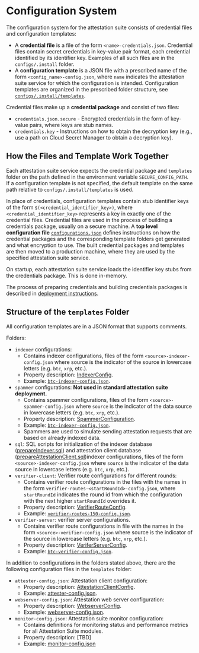 # Configuration System

The configuration system for the attestation suite consists of credential files and configuration templates:

- A **credential file** is a file of the form `<name>-credentials.json`. Credential files contain secret credentials in key-value pair format, each credential identified by its identifier key. Examples of all such files are in the `configs/.install` folder.
- A **configuration template** is a JSON file with a prescribed name of the form `<config_name>-config.json`, where `name` indicates the attestation suite service for which the configuration is intended. Configuration templates are organized in the prescribed folder structure, see [`configs/.install/templates`](../../configs/.install/templates/).

Credential files make up a **credential package** and consist of two files:

- `credentials.json.secure` - Encrypted credentials in the form of key-value pairs, where keys are stub names.
- `credentials.key` - Instructions on how to obtain the decryption key (e.g., use a path on Cloud Secret Manager to obtain a decryption key).

## How the Files and Template Work Together

Each attestation suite service expects the credential package and `templates` folder on the path defined in the environment variable `SECURE_CONFIG_PATH`.
If a configuration template is not specified, the default template on the same path relative to `configs/.install/templates` is used.

In place of credentials, configuration templates contain stub identifier keys of the form `$(<credential_identifier_key>)`, where `<credential_identifier_key>` represents a key in exactly one of the credential files.
Credential files are used in the process of building a credentials package, usually on a secure machine.
A **top level configuration file** [`configurations.json`](../../configs/.install/configurations.json) defines instructions on how the credential packages and the corresponding template folders get generated and what encryption to use.
The built credential packages and templates are then moved to a production machine, where they are used by the specified attestation suite service.

On startup, each attestation suite service loads the identifier key stubs from the credentials package. This is done in-memory.

The process of preparing credentials and building credentials packages is described in [deployment instructions](../../deployment/README.md).

## Structure of the `templates` Folder

All configuration templates are in a JSON format that supports comments.

Folders:

- `indexer` configurations:
    - Contains indexer configurations, files of the form `<source>-indexer-config.json` where source is the indicator of the source in lowercase letters (e.g. `btc`, `xrp`, etc.).
    - Property description: [IndexerConfig](../../src/indexer/IndexerConfig.ts).
    - Example: [`btc-indexer-config.json`](../../configs/.install/templates/indexer/btc-indexer-config.json).
- `spammer` configurations: **Not used in standard attestation suite deployment.**
    - Contains spammer configurations, files of the form `<source>-spammer-config.json` where `source` is the indicator of the data source in lowercase letters (e.g. `btc`, `xrp`, etc.).
    - Property description: [SpammerConfiguration](../../src/spammer/SpammerConfiguration.ts).
    - Example: [`btc-indexer-config.json`](../../configs/.install/templates/spammer/btc-spammer-config.json).
    - Spammers are used to simulate sending attestation requests that are based on already indexed data.
- `sql`: SQL scripts for initialization of the indexer database ([prepareIndexer.sql](../../configs/.install/templates/sql/prepareIndexer.sql)) and attestation client database ([prepareAttestationClient.sql](../../configs/.install/templates/sql/prepareIndexer.sql))indexer configurations, files of the form `<source>-indexer-config.json` where `source` is the indicator of the data source in lowercase letters (e.g. `btc`, `xrp`, etc.).
- `verifier-client`: Verifier route configurations for different rounds:
    - Contains verifier route configurations in the files with the names in the form `verifier-routes-<startRoundId>-config.json`, where `startRoundId` indicates the round id from which the configuration with the next higher `startRoundId` overrides it.
    - Property description: [VerifierRouteConfig](../../src/verification/routing/configs/VerifierRouteConfig.ts).
    - Example: [`verifier-routes-150-config.json`](configs/.install/templates/verifier-client/verifier-routes-150-config.json).
- `verifier-server`: verifier server configurations.
    - Contains verifier route configurations in file with the names in the form `<source>-verifier-config.json` where source is the indicator of the source in lowercase letters (e.g. `btc`, `xrp`, etc.).
    - Property description: [VeriferServerConfig](../../src/servers/verifier-server/src/config-models/VerifierServerConfig.ts).
    - Example: [`btc-verifier-config.json`](../../configs/.install/templates/verifier-server/btc-verifier-config.json).

In addition to configurations in the folders stated above, there are the following configuration files in the `templates` folder:

- `attester-config.json`: Attestation client configuration:
    - Property description: [AttestationClientConfig](../../src/attester/configs/AttestationClientConfig.ts).
    - Example: [attester-config.json](../../configs/.install/templates/attester-config.json).
- `webserver-config.json`: Attestation web server configuration:
    - Property description: [WebserverConfig](../../src/servers/web-server/src/config-models/WebserverConfig.ts).
    - Example: [webserver-config.json](../../configs/.install/templates/webserver-config.json).
- `monitor-config.json`: Attestation suite monitor configuration:
    - Contains definitions for monitoring status and performance metrics for all Attestation Suite modules.
    - Property description: [TBD]
    - Example: [monitor-config.json](../../configs/.install/templates/monitor-config.json)
